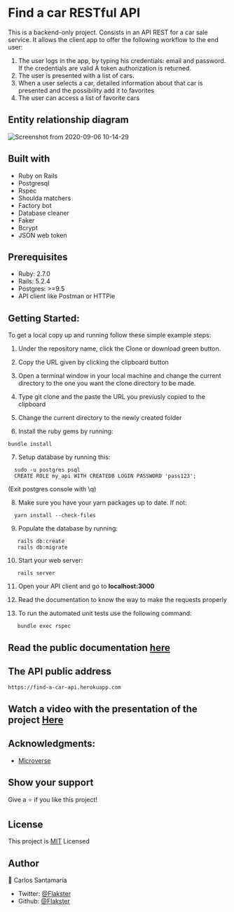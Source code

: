 # Find a car RESTful API

This is a backend-only project. Consists in an API REST for a car sale service. It allows the client app to offer the following workflow to the end user:

1. The user logs in the app, by typing his credentials: email and password. If the credentials are valid A token authorization is returned.
2. The user is presented with a list of cars.
3. When a user selects a car, detailed information about that car is presented and the possibility add it to favorites
4. The user can access a list of favorite cars

## Entity relationship diagram

![Screenshot from 2020-09-06 10-14-29](https://user-images.githubusercontent.com/53324035/92329320-585df000-f02c-11ea-9545-71c5c06667d8.png)

## Built with

  * Ruby on Rails
  * Postgresql
  * Rspec
  * Shoulda matchers
  * Factory bot
  * Database cleaner
  * Faker
  * Bcrypt
  * JSON web token
  
## Prerequisites

  * Ruby: 2.7.0
  * Rails: 5.2.4
  * Postgres: >=9.5
  * API client like Postman or HTTPie

## Getting Started:

To get a local copy up and running follow these simple example steps:

1. Under the repository name, click the Clone or download green button.

2. Copy the URL given by clicking the clipboard button

3. Open a terminal window in your local machine and change the current directory to the one you
   want the clone directory to be made.

4. Type  git clone and the paste the URL you previusly copied to the clipboard

5. Change the current directory to the newly created folder

6. Install the ruby gems by running:

```
bundle install
```

7. Setup database by running this:

```
  sudo -u postgres psql
  CREATE ROLE my_api WITH CREATEDB LOGIN PASSWORD 'pass123';
```
  (Exit postgres console with \q)
  
8. Make sure you have your yarn packages up to date. If not:
```
  yarn install --check-files
```
9. Populate the database by running:
```
   rails db:create
   rails db:migrate
```
10. Start your web server:
```
   rails server
```
11. Open your API client and go to **localhost:3000**

12. Read the documentation to know the way to make the requests properly

13. To run the automated unit tests use the following command:
```
   bundle exec rspec
```

## Read the public documentation [here](https://documenter.getpostman.com/view/12581937/TVCh1TdA)

## The API public address

`https://find-a-car-api.herokuapp.com`


## Watch a video with the presentation of the project [Here](https://www.loom.com/share/e57c25a2a09748dfbab0c25fee859348)


## Acknowledgments:

 * [Microverse](http://microverse.org)
 
## Show your support
Give a ⭐️ if you like this project!
 
## License
This project is [MIT](https://github.com/Flakster/Find-a-car-API/blob/api/LICENSE) Licensed

## Author
👤 Carlos Santamaría

* Twitter: [@Flakster ](https://twitter.com/Flakster )
* Github: [@Flakster](https://github.com/Flakster)

